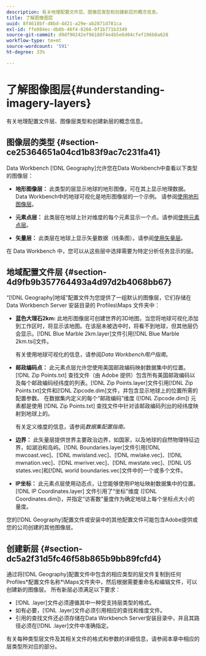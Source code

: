 ```yaml
---
description: 有关地理配置文件层、图像层类型和创建新层的概念信息。
title: 了解图像图层
uuid: 8f4618bf-d8bd-4d21-a29e-ab2871d781ca
exl-id: ffe084ec-db8b-46f4-8266-0f1b771b3349
source-git-commit: d9df90242ef96188f4e4b5e6d04cfef196b0a628
workflow-type: tm+mt
source-wordcount: '591'
ht-degree: 33%

---
```


# 了解图像图层{#understanding-imagery-layers}

有关地理配置文件层、图像层类型和创建新层的概念信息。

## 图像层的类型 {#section-ce25364651a04cd1b83f9ac7c231fa41}

Data Workbench [!DNL Geography]允许您在Data Workbench中查看以下类型的图像层：

* **地形图像层：** 此类型的层显示地球的地形图像，可在其上显示地理数据。Data Workbench中的地球可视化是地形图像层的一个示例。 请参阅[使用地形图像层](../../../home/c-geo-oview/c-wk-img-lyrs/c-trn-img-lyrs/c-trn-img-lyrs.md#concept-8a0a16013e824ac29f35a0349b5d8ccf)。

* **元素点层：** 此类层在地球上针对维度的每个元素显示一个点。请参阅[使用元素点层](../../../home/c-geo-oview/c-wk-img-lyrs/c-elmt-pt-lyrs/c-elmt-pt-lyrs.md#concept-52b3262ab4e042a18956be8809638af9)。

* **矢量层：** 此类层在地球上显示矢量数据（线条图）。请参阅[使用矢量层](../../../home/c-geo-oview/c-wk-img-lyrs/c-wk-vctr-lyrs/c-wk-vctr-lyrs.md#concept-a2c9e8155f554cbe96ee3aaf44f2d620)。

在 Data Workbench 中，您可以从这些层中选择需要为特定分析任务显示的层。

## 地域配置文件层 {#section-4d9fb9b357764493a4d97d2b4068bb67}

“[!DNL Geography]地域”配置文件为您提供了一组默认的图像层，它们存储在 Data Workbench Server 安装目录的 Profiles\Maps 文件夹中：

* **蓝色大理石2km:** 此地形图像层可创建世界的3D地图，当您将地球可视化添加到工作区时，将显示该地图。在该层未被选中时，将看不到地球，但其他层仍会显示。[!DNL Blue Marble 2km.layer]文件引用[!DNL Blue Marble 2km.tsi]文件。

   有关使用地球可视化的信息，请参阅&#x200B;*Data Workbench用户指南*。

* **邮政编码点：** 此元素点层允许您使用美国邮政编码映射数据集中的位置。[!DNL Zip Points.txt] 查找文件（由 Adobe 提供）包含所有美国邮政编码以及每个邮政编码经纬度的列表。[!DNL Zip Points.layer]文件引用[!DNL Zip Points.txt]文件和[!DNL Zipcode.dim]文件，并包含显示地球上的位置所需的配置参数。 在数据集内定义的每个“邮政编码”维度 ([!DNL Zipcode.dim]) 元素都是使用 [!DNL Zip Points.txt] 查找文件中针对该邮政编码列出的经纬度映射到地球上的。

   有关定义维度的信息，请参阅&#x200B;*数据集配置指南。*

* **边界：** 此矢量层提供世界主要政治边界，如国家，以及地球的自然物理特征边界，如湖泊和岛屿。[!DNL Boundaries.layer]文件引用[!DNL mwcoast.vec]、[!DNL mwisland.vec]、[!DNL mwlake.vec]、[!DNL mwnation.vec]、[!DNL mwriver.vec]、[!DNL mwstate.vec]、[!DNL US states.vec]和[!DNL world boundaries.vec]文件中的一个或多个文件。

* **IP坐标：** 此元素点层使用动态点，让您能够使用IP地址映射数据集中的位置。[!DNL IP Coordinates.layer] 文件引用了“坐标”维度 ([!DNL Coordinates.dim])，并指定“访客数”量度作为确定地球上每个坐标点大小的量度。

您的[!DNL Geography]配置文件或安装中的其他配置文件可能包含Adobe提供或您的公司创建的其他图像层。

## 创建新层 {#section-dc5a2f31d5fc46f58b865b9bb89fcfd4}

通过将[!DNL Geography]配置文件中包含的相应类型的层文件复制到任何Profiles\*配置文件名称*\Maps文件夹中，然后根据需要重命名和编辑文件，可以创建新的图像层。 所有新层必须满足以下要求：

* [!DNL .layer]文件必须遵循其中一种受支持层类型的格式。
* 如有必要，[!DNL .layer]文件必须引用相应的查找和维度文件。
* 引用的查找文件还必须存储在Data Workbench Server安装目录中，并且其路径必须在[!DNL .layer]文件中准确指定。

有关每种类型层文件及其相关文件的格式和参数的详细信息，请参阅本章中相应的层类型所对应的部分。

